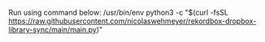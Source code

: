 Run using command below:
/usr/bin/env python3 -c "$(curl -fsSL https://raw.githubusercontent.com/nicolaswehmeyer/rekordbox-dropbox-library-sync/main/main.py)"